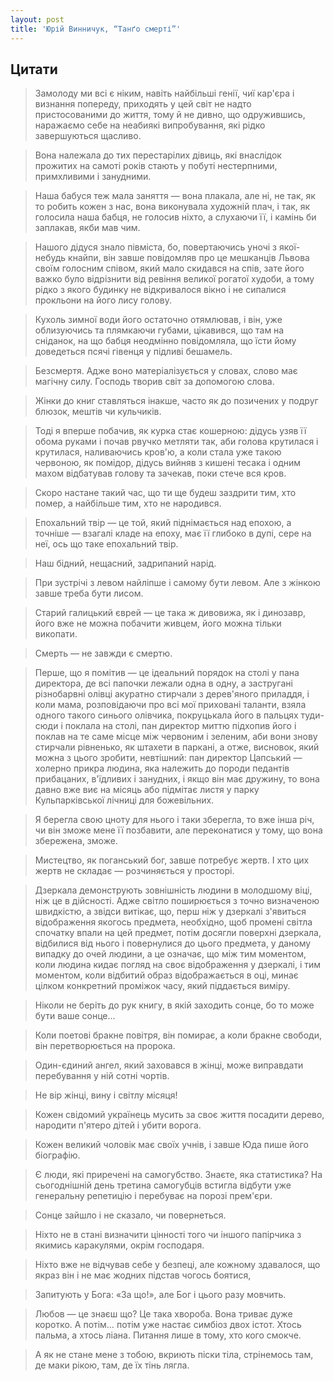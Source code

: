 ```yaml
---
layout: post
title: 'Юрій Винничук, “Танґо смерті”'
---
```


## Цитати

>Замолоду ми всі є ніким, навіть найбільші генії, чиї кар'єра і визнання попереду, приходять у цей світ не надто пристосованими до життя, тому й не дивно, що одружившись, наражаємо себе на неабиякі випробування, які рідко завершуються щасливо.

>Вона належала до тих перестарілих дівиць, які внаслідок прожитих на самоті років стають у побуті нестерпними, примхливими і занудними.

>Наша бабуся теж мала заняття — вона плакала, але ні, не так, як то робить кожен з нас, вона виконувала художній плач, і так, як голосила наша бабця, не голосив ніхто, а слухаючи її, і камінь би заплакав, якби мав чим.

>Нашого дідуся знало півміста, бо, повертаючись уночі з якої-небудь кнайпи, він завше повідомляв про це мешканців Львова своїм голосним співом, який мало скидався на спів, зате його важко було відрізнити від ревіння великої рогатої худоби, а тому рідко з якого будинку не відкривалося вікно і не сипалися прокльони на його лису голову.

>Кухоль зимної води його остаточно отямлював, і він, уже облизуючись та плямкаючи губами, цікавився, що там на сніданок, на що бабця неодмінно повідомляла, що їсти йому доведеться псячі гівенця у підливі бешамель.

>Безсмертя. Адже воно матеріалізується у словах, слово має магічну силу. Господь творив світ за допомогою слова.

>Жінки до книг ставляться інакше, часто як до позичених у подруг блюзок, мештів чи кульчиків.

>Тоді я вперше побачив, як курка стає кошерною: дідусь узяв її обома руками і почав рвучко метляти так, аби голова крутилася і крутилася, наливаючись кров'ю, а коли стала уже такою червоною, як помідор, дідусь вийняв з кишені тесака і одним махом відбатував голову та зачекав, поки стече вся кров.

>Скоро настане такий час, що ти ще будеш заздрити тим, хто помер, а найбільше тим, хто не народився.

>Епохальний твір — це той, який піднімається над епохою, а точніше — взагалі кладе на епоху, має її глибоко в дупі, сере на неї, ось що таке епохальний твір.

>Наш бідний, нещасний, задрипаний нарід.

>При зустрічі з левом найліпше і самому бути левом. Але з жінкою завше треба бути лисом.

>Старий галицький єврей — це така ж дивовижа, як і динозавр, його вже не можна побачити живцем, його можна тільки викопати.

>Смерть — не завжди є смертю.

>Перше, що я помітив — це ідеальний порядок на столі у пана директора, де всі папочки лежали одна в одну, а застругані різнобарвні олівці акуратно стирчали з дерев'яного приладдя, і коли мама, розповідаючи про всі мої приховані таланти, взяла одного такого синього олівчика, покруцькала його в пальцях туди-сюди і поклала на столі, пан директор миттю підхопив його і поклав на те саме місце між червоним і зеленим, аби вони знову стирчали рівненько, як штахети в паркані, а отже, висновок, який можна з цього зробити, невтішний: пан директор Цапський — холерно прикра людина, яка належить до породи педантів прибацаних, в'їдливих і занудних, і якщо він має дружину, то вона давно вже виє на місяць або підмітає листя у парку Кульпарківської лічниці для божевільних.

>Я берегла свою цноту для нього і таки зберегла, то вже інша річ, чи він зможе мене її позбавити, але переконатися у тому, що вона збережена, зможе.

>Мистецтво, як поганський бог, завше потребує жертв. І хто цих жертв не складає — розчиняється у просторі.

>Дзеркала демонструють зовнішність людини в молодшому віці, ніж це в дійсності. Адже світло поширюється з точно визначеною швидкістю, а звідси витікає, що, перш ніж у дзеркалі з'явиться відображення якогось предмета, необхідно, щоб промені світла спочатку впали на цей предмет, потім досягли поверхні дзеркала, відбилися від нього і повернулися до цього предмета, у даному випадку до очей людини, а це означає, що між тим моментом, коли людина кидає погляд на своє відображення у дзеркалі, і тим моментом, коли відбитий образ відображається в оці, минає цілком конкретний проміжок часу, який піддається виміру.

>Ніколи не беріть до рук книгу, в якій заходить сонце, бо то може бути ваше сонце…

>Коли поетові бракне повітря, він помирає, а коли бракне свободи, він перетворюється на пророка.

>Один-єдиний ангел, який заховався в жінці, може виправдати перебування у ній сотні чортів.

>Не вір жінці, вину і світлу місяця!

>Кожен свідомий українець мусить за своє життя посадити дерево, народити п'ятеро дітей і убити ворога.

>Кожен великий чоловік має своїх учнів, і завше Юда пише його біографію.

>Є люди, які приречені на самогубство. Знаєте, яка статистика? На сьогоднішній день третина самогубців встигла відбути уже генеральну репетицію і перебуває на порозі прем'єри.

>Сонце зайшло і не сказало, чи повернеться.

>Ніхто не в стані визначити цінності того чи іншого папірчика з якимись каракулями, окрім господаря.

>Ніхто вже не відчував себе у безпеці, але кожному здавалося, що якраз він і не має жодних підстав чогось боятися,

>Запитують у Бога: «За що!», але Бог і цього разу мовчить.

>Любов — це знаєш що? Це така хвороба. Вона триває дуже коротко. А потім… потім уже настає симбіоз двох істот. Хтось пальма, а хтось ліана. Питання лише в тому, хто кого смокче.

>А як не стане мене з тобою,
>вкриють піски тіла,
>стрінемось там, де маки рікою,
>там, де їх тінь лягла.
